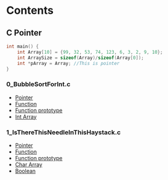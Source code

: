 # Contents

## C Pointer

```c
int main() {
    int Array[10] = {99, 32, 53, 74, 123, 6, 3, 2, 9, 10};
    int ArraySize = sizeof(Array)/sizeof(Array[0]);
    int *pArray = Array; //This is pointer
}
```

### 0_BubbleSortForInt.c
* [Pointer](https://github.com/aefecoban/examples/blob/ce3948c3c415a6cb556106a25e38921beedb395f/beginner/c/0_BubbleSortForInt.c#L11)
* [Function](https://github.com/aefecoban/examples/blob/ce3948c3c415a6cb556106a25e38921beedb395f/beginner/c/0_BubbleSortForInt.c#L20-L56)
* [Function prototype](https://github.com/aefecoban/examples/blob/ce3948c3c415a6cb556106a25e38921beedb395f/beginner/c/0_BubbleSortForInt.c#L4-L5)
* [Int Array](https://github.com/aefecoban/examples/blob/ce3948c3c415a6cb556106a25e38921beedb395f/beginner/c/0_BubbleSortForInt.c#L9)

### 1_IsThereThisNeedleInThisHaystack.c
* [Pointer](https://github.com/aefecoban/examples/blob/14cf2a642304f56d30c2a02629dbff616e1fb416/beginner/c/1_IsThereThisNeedleInThisHaystack.c#L33-L42)
* [Function](https://github.com/aefecoban/examples/blob/14cf2a642304f56d30c2a02629dbff616e1fb416/beginner/c/1_IsThereThisNeedleInThisHaystack.c#L53)
* [Function prototype](https://github.com/aefecoban/examples/blob/14cf2a642304f56d30c2a02629dbff616e1fb416/beginner/c/1_IsThereThisNeedleInThisHaystack.c#L5)
* [Char Array](https://github.com/aefecoban/examples/blob/14cf2a642304f56d30c2a02629dbff616e1fb416/beginner/c/1_IsThereThisNeedleInThisHaystack.c#L9-L10)
* [Boolean](https://github.com/aefecoban/examples/blob/14cf2a642304f56d30c2a02629dbff616e1fb416/beginner/c/1_IsThereThisNeedleInThisHaystack.c#L3)
